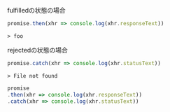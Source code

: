 fulfilledの状態の場合

```javascript
promise.then(xhr => console.log(xhr.responseText))
```

```
> foo
```


rejectedの状態の場合

```javascript
promise.catch(xhr => console.log(xhr.statusText))
```

```
> File not found
```


```javascript
promise
.then(xhr => console.log(xhr.responseText))
.catch(xhr => console.log(xhr.statusText))
```